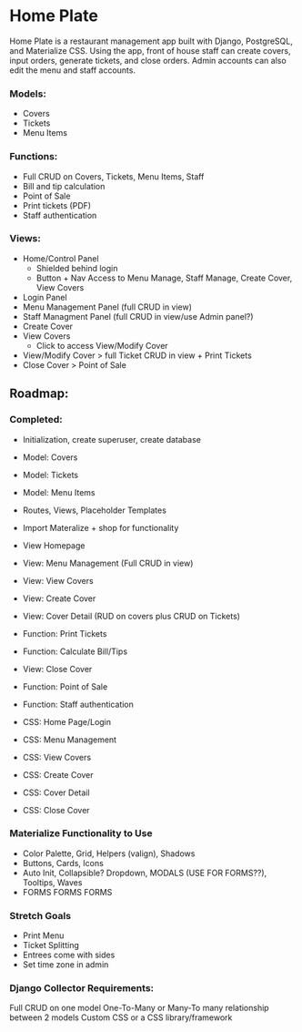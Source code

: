 # Home Plate

Home Plate is a restaurant management app built with Django, PostgreSQL, and Materialize CSS. Using the app, front of house staff can create covers, input orders, generate tickets, and close orders. Admin accounts can also edit the menu and staff accounts.

### Models: 
* Covers
* Tickets
* Menu Items

### Functions:
* Full CRUD on Covers, Tickets, Menu Items, Staff
* Bill and tip calculation
* Point of Sale
* Print tickets (PDF)
* Staff authentication

### Views: 
* Home/Control Panel
    * Shielded behind login
    * Button + Nav Access to Menu Manage, Staff Manage, Create Cover, View Covers
* Login Panel
* Menu Management Panel (full CRUD in view)
* Staff Managment Panel (full CRUD in view/use Admin panel?)
* Create Cover
* View Covers
    * Click to access View/Modify Cover
* View/Modify Cover > full Ticket CRUD in view + Print Tickets
* Close Cover > Point of Sale

## Roadmap:
### Completed:
* Initialization, create superuser, create database
* Model: Covers
* Model: Tickets
* Model: Menu Items
* Routes, Views, Placeholder Templates

* Import Materalize + shop for functionality
* View Homepage
* View: Menu Management (Full CRUD in view)
* View: View Covers
* View: Create Cover
* View: Cover Detail (RUD on covers plus CRUD on Tickets)
* Function: Print Tickets
* Function: Calculate Bill/Tips
* View: Close Cover
* Function: Point of Sale
* Function: Staff authentication
* CSS: Home Page/Login
* CSS: Menu Management
* CSS: View Covers
* CSS: Create Cover
* CSS: Cover Detail
* CSS: Close Cover

### Materialize Functionality to Use
* Color Palette, Grid, Helpers (valign), Shadows
* Buttons, Cards, Icons
* Auto Init, Collapsible? Dropdown, MODALS (USE FOR FORMS??), Tooltips, Waves
* FORMS FORMS FORMS
### Stretch Goals
* Print Menu
* Ticket Splitting
* Entrees come with sides
* Set time zone in admin

### Django Collector Requirements:
Full CRUD on one model
One-To-Many or Many-To many relationship between 2 models
Custom CSS or a CSS library/framework


